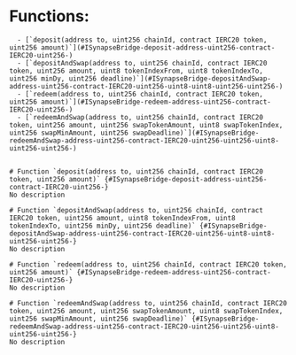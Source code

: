 



  # Functions:
      - [`deposit(address to, uint256 chainId, contract IERC20 token, uint256 amount)`](#ISynapseBridge-deposit-address-uint256-contract-IERC20-uint256-)
      - [`depositAndSwap(address to, uint256 chainId, contract IERC20 token, uint256 amount, uint8 tokenIndexFrom, uint8 tokenIndexTo, uint256 minDy, uint256 deadline)`](#ISynapseBridge-depositAndSwap-address-uint256-contract-IERC20-uint256-uint8-uint8-uint256-uint256-)
      - [`redeem(address to, uint256 chainId, contract IERC20 token, uint256 amount)`](#ISynapseBridge-redeem-address-uint256-contract-IERC20-uint256-)
      - [`redeemAndSwap(address to, uint256 chainId, contract IERC20 token, uint256 amount, uint256 swapTokenAmount, uint8 swapTokenIndex, uint256 swapMinAmount, uint256 swapDeadline)`](#ISynapseBridge-redeemAndSwap-address-uint256-contract-IERC20-uint256-uint256-uint8-uint256-uint256-)


    # Function `deposit(address to, uint256 chainId, contract IERC20 token, uint256 amount)` {#ISynapseBridge-deposit-address-uint256-contract-IERC20-uint256-}
    No description
    
    # Function `depositAndSwap(address to, uint256 chainId, contract IERC20 token, uint256 amount, uint8 tokenIndexFrom, uint8 tokenIndexTo, uint256 minDy, uint256 deadline)` {#ISynapseBridge-depositAndSwap-address-uint256-contract-IERC20-uint256-uint8-uint8-uint256-uint256-}
    No description
    
    # Function `redeem(address to, uint256 chainId, contract IERC20 token, uint256 amount)` {#ISynapseBridge-redeem-address-uint256-contract-IERC20-uint256-}
    No description
    
    # Function `redeemAndSwap(address to, uint256 chainId, contract IERC20 token, uint256 amount, uint256 swapTokenAmount, uint8 swapTokenIndex, uint256 swapMinAmount, uint256 swapDeadline)` {#ISynapseBridge-redeemAndSwap-address-uint256-contract-IERC20-uint256-uint256-uint8-uint256-uint256-}
    No description
    

